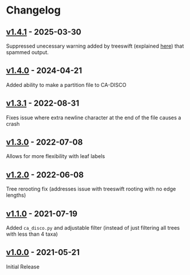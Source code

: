 # Changelog

## [v1.4.1](https://github.com/jsdoublel/DISCO/releases/tag/v1.4.1) - 2025-03-30 

Suppressed unecessary warning added by treeswift (explained [here](https://github.com/jsdoublel/DISCO/issues/6)) that spammed output.
 
## [v1.4.0](https://github.com/jsdoublel/DISCO/releases/tag/v1.4) - 2024-04-21

Added ability to make a partition file to CA-DISCO

## [v1.3.1](https://github.com/jsdoublel/DISCO/releases/tag/v1.3.1) - 2022-08-31

Fixes issue where extra newline character at the end of the file causes a crash 

## [v1.3.0](https://github.com/jsdoublel/DISCO/releases/tag/v1.3) - 2022-07-08

Allows for more flexibility with leaf labels

## [v1.2.0](https://github.com/jsdoublel/DISCO/releases/tag/v1.2) - 2022-06-08

Tree rerooting fix (addresses issue with treeswift rooting with no edge lengths)

## [v1.1.0](https://github.com/jsdoublel/DISCO/releases/tag/v1.1) - 2021-07-19

Added `ca_disco.py` and adjustable filter (instead of just filtering all trees with less than 4 taxa)

## [v1.0.0](https://github.com/jsdoublel/DISCO/releases/tag/v1.0) - 2021-05-21

Initial Release


